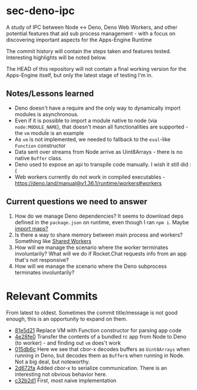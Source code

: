 
# sec-deno-ipc

A study of IPC between Node <-> Deno, Deno Web Workers, and other potential features that aid sub process management - with a focus on discovering important aspects for the Apps-Engine Runtime

The commit history will contain the steps taken and features tested. Interesting highlights will be noted below.

The HEAD of this repository will not contain a final working version for the Apps-Engine itself, but only the latest stage of testing I'm in.

## Notes/Lessons learned

- Deno doesn't have a require and the only way to dynamically import modules is asynchronous.
- Even if it is possible to import a module native to node (via `node:MODULE_NAME`), that doesn't mean all functionalities are supported - the `vm` module is an example
- As `vm` is not implemented, we needed to fallback to the `eval`-like `Function` constructor
- Data sent over streams from Node arrive as Uint8Arrays - there is no native `Buffer` class.
- Deno used to expose an api to transpile code manually. I wish it still did :(
- Web workers currently do not work in compiled executables - https://deno.land/manual@v1.36.1/runtime/workers#workers

## Current questions we need to answer

1. How do we manage Deno dependencies? It seems to download deps defined in the `package.json` on runtime, even though I ran `npm i`. Maybe [import maps?](https://deno.land/manual@v1.36.1/basics/import_maps)
2. Is there a way to share memory between main process and workers? Something like [Shared Workers](https://developer.mozilla.org/en-US/docs/Web/API/Web_Workers_API/Using_web_workers#shared_workers)
3. How will we manage the scenario where the worker terminates involuntarily? What will we do if Rocket.Chat requests info from an app that's not responsive?
4. How will we manage the scenario where the Deno subprocess terminates involuntarily?

# Relevant Commits

From latest to oldest. Sometimes the commit title/message is not good enough, this is an opportunity to expand on them.

* [81e5d21](https://github.com/d-gubert/sec-deno-ipc/commit/81e5d217bcc9af4dbf752f4a7b56e947d89fc018) Replace VM with Function constructor for parsing app code
* [4e28fe0](https://github.com/d-gubert/sec-deno-ipc/commit/4e28fe0a40a8d4c5b95da295e08e7597d65038a4) Transfer the contents of a bundled rc app from Node to Deno (to worker) - and finding out `vm` does't work
* [015db6c](https://github.com/d-gubert/sec-deno-ipc/commit/015db6c4d6236f238dd677208a8f4044b96c320f) Here we see that cbor-x decodes buffers as `Uint8Arrays` when running in Deno, but decodes them as `Buffer`s when running in Node. Not a big deal, but noteworthy.
* [2d672fa](https://github.com/d-gubert/sec-deno-ipc/commit/2d672fab25da860306b457d0073484a375b051c6) Added cbor-x to serialize communication. There is an interesting not obvious behavior here.
* [c32b2d1](https://github.com/d-gubert/sec-deno-ipc/commit/c32b2d1bd4ca4f6f65f2f7faf496cc5cd1000377) First, most naive implementation

